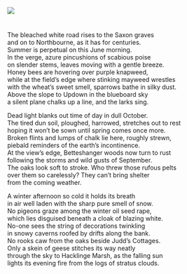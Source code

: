 <a href="https://www.kent-maps.online"><img src="https://kent-map.github.io/mdpress/juncture/ve-button.png"></a>
<param ve-config title="Whiteways" author="Diana Hirst" layout="vtl" 
banner="https://stor.artstor.org/stor/b4b1e2ee-a94d-4fd6-aec2-2bf7902abfb6">

<param ve-entity eid="Q2632094" aliases="Wingham">

#

The bleached white road rises to the Saxon graves   
and on to Northbourne, as it has for centuries.   
Summer is perpetual on this June morning.    
In the verge, azure pincushions of scabious poise   
on slender stems, leaves moving with a gentle breeze.   
Honey bees are hovering over purple knapweed,   
while at the field’s edge where stinking mayweed wrestles    
with the wheat’s sweet smell, sparrows bathe in silky dust.   
Above the slope to Updown in the blueboard sky    
a silent plane chalks up a line, and the larks sing.    
<param ve-image url="https://upload.wikimedia.org/wikipedia/commons/9/91/Vapour_trails_across_the_sky_-_geograph.org.uk_-_2698250.jpg" label="Vapour Trails Across the Sky" attribution="Philip Halling, CC BY-SA 2.0, via Wikimedia Commons" license="CC BY-SA 2.0">

Dead light blanks out time of day in dull October.    
The tired dun soil, ploughed, harrowed, stretches out to rest   
hoping it won’t be sown until spring comes once more.   
Broken flints and lumps of chalk lie here, roughly strewn,    
piebald reminders of the earth’s incontinence.   
At the view’s edge, Betteshanger woods now turn to rust   
following the storms and wild gusts of September.   
The oaks look soft to stroke.  Who threw those rufous pelts    
over them so carelessly?  They can’t bring shelter   
from the coming weather.   
<param ve-image url="https://upload.wikimedia.org/wikipedia/commons/4/4d/Ploughed_field_near_Updown_Farm_-_geograph.org.uk_-_5568958.jpg" label="Ploughed field near Updown Farm" attribution="Robin Webster, CC BY-SA 2.0, via Wikimedia Commons" license="CC BY-SA 2.0">

A winter afternoon so cold it holds its breath    
in air well laden with the sharp pure smell of snow.    
No pigeons graze among the winter oil seed rape,    
which lies disguised beneath a cloak of blazing white.    
No-one sees the string of decorations twinkling    
in snowy caverns roofed by drifts along the bank.    
No rooks caw from the oaks beside Judd’s Cottages.   
Only a skein of geese stitches its way neatly   
through the sky to Hacklinge Marsh, as the falling sun    
lights its evening fire from the logs of stratus clouds.   
<param ve-image url="https://upload.wikimedia.org/wikipedia/commons/thumb/6/6b/Flight_of_Geese_-_geograph.org.uk_-_348831.jpg/640px-Flight_of_Geese_-_geograph.org.uk_-_348831.jpg" label="Flight of Geese" attribution="Malcolm Morris, CC BY-SA 2.0, via Wikimedia Commons" license="CC BY-SA 2.0">
 
